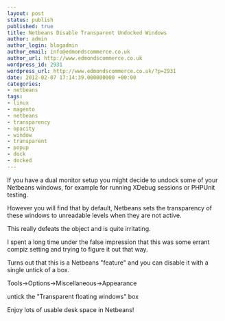 ```yaml
---
layout: post
status: publish
published: true
title: Netbeans Disable Transparent Undocked Windows
author: admin
author_login: blogadmin
author_email: info@edmondscommerce.co.uk
author_url: http://www.edmondscommerce.co.uk
wordpress_id: 2931
wordpress_url: http://www.edmondscommerce.co.uk/?p=2931
date: 2012-02-07 17:14:39.000000000 +00:00
categories:
- netbeans
tags:
- linux
- magento
- netbeans
- transparency
- opacity
- window
- transparent
- popup
- dock
- docked
---
```

If you have a dual monitor setup you might decide to undock some of your Netbeans windows, for example for running XDebug sessions or PHPUnit testing.

However you will find that by default, Netbeans sets the transparency of these windows to unreadable levels when they are not active.

This really defeats the object and is quite irritating.

I spent a long time under the false impression that this was some errant compiz setting and trying to figure it out that way. 

Turns out that this is a Netbeans "feature" and you can disable it with a single untick of a box.

Tools->Options->Miscellaneous->Appearance

untick the "Transparent floating windows" box

Enjoy lots of usable desk space in Netbeans!
